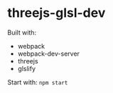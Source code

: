 # threejs-glsl-dev

Built with:
* webpack
* webpack-dev-server
* threejs
* glslify

Start with:
``` npm start ```
